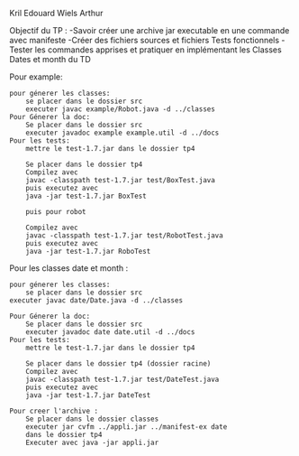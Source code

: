 Kril Edouard Wiels Arthur

Objectif du TP :
-Savoir créer une archive jar executable en une commande avec manifeste
-Créer des fichiers sources et fichiers Tests fonctionnels
-Tester les commandes apprises et pratiquer en implémentant les Classes Dates et month du TD


Pour example:

    pour génerer les classes:
        se placer dans le dossier src
        executer javac example/Robot.java -d ../classes
	Pour Génerer la doc:
		Se placer dans le dossier src
		executer javadoc example example.util -d ../docs
	Pour les tests:
        mettre le test-1.7.jar dans le dossier tp4
	
		Se placer dans le dossier tp4
		Compilez avec
		javac -classpath test-1.7.jar test/BoxTest.java
		puis executez avec
		java -jar test-1.7.jar BoxTest
		
		puis pour robot
		
		Compilez avec
		javac -classpath test-1.7.jar test/RobotTest.java
		puis executez avec
		java -jar test-1.7.jar RoboTest
		


Pour les classes date et month :

    

    pour génerer les classes:
        se placer dans le dossier src
	executer javac date/Date.java -d ../classes
	
    Pour Génerer la doc:
		Se placer dans le dossier src
		executer javadoc date date.util -d ../docs
	Pour les tests:
        mettre le test-1.7.jar dans le dossier tp4
	
		Se placer dans le dossier tp4 (dossier racine)
		Compilez avec
		javac -classpath test-1.7.jar test/DateTest.java
		puis executez avec
		java -jar test-1.7.jar DateTest
		
	Pour creer l'archive :
		Se placer dans le dossier classes
		executer jar cvfm ../appli.jar ../manifest-ex date
		dans le dossier tp4
		Executer avec java -jar appli.jar
